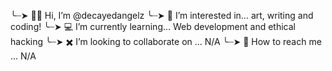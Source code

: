 ╰┈➤ 🏳️‍🌈 Hi, I’m @decayedangelz
╰┈➤ 🎨 I’m interested in... art, writing and coding!
╰┈➤ 💻 I’m currently learning... Web development and ethical hacking
╰┈➤ ✖️ I’m looking to collaborate on ... N/A
╰┈➤ 💾 How to reach me ... N/A

